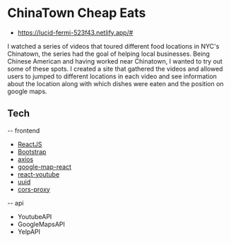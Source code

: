 # ChinaTown Cheap Eats

- https://lucid-fermi-523f43.netlify.app/#

I watched a series of videos that toured different food locations in NYC's Chinatown, the series had the goal of helping local businesses.
Being Chinese American and having worked near Chinatown, I wanted to try out some of these spots. I created a site that gathered the videos and allowed users to jumped to different locations in each video and see information about the location along with which dishes were eaten and the position on google maps.

## Tech

-- frontend

- [ReactJS]
- [Bootstrap]
- [axios]
- [google-map-react]
- [react-youtube]
- [uuid]
- [cors-proxy]

-- api

- YoutubeAPI
- GoogleMapsAPI
- YelpAPI

[reactjs]: https://reactjs.org/
[bootstrap]: https://getbootstrap.com/
[axios]: https://www.npmjs.com/package/axios
[google-map-react]: https://www.npmjs.com/package/google-map-react
[react-youtube]: https://www.npmjs.com/package/react-youtube
[uuid]: https://www.npmjs.com/package/uuid
[cors-proxy]: https://medium.com/bridgedxyz/cors-anywhere-for-everyone-free-reliable-cors-proxy-service-73507192714e
